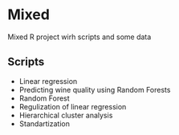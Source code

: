 # Mixed
Mixed R project wirh scripts and some data

## Scripts
* Linear regression
* Predicting wine quality using Random Forests
* Random Forest
* Regulization of linear regression
* Hierarchical cluster analysis
* Standartization
